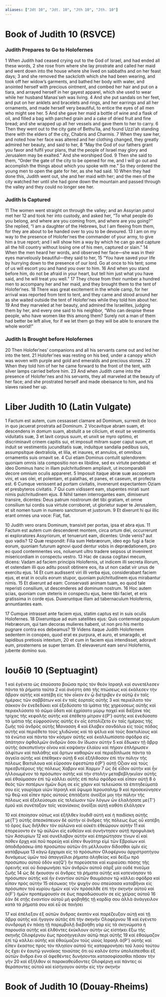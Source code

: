 ```yaml
---
aliases: ["Jdt 10", "Jdt. 10", "Jth 10", "Jth. 10"]
---
```



# Book of Judith 10 (RSVCE)

### Judith Prepares to Go to Holofernes
1 When Judith had ceased crying out to the God of Israel, and had ended all these words,
2 she rose from where she lay prostrate and called her maid and went down into the house where she lived on sabbaths and on her feast days;
3 and she removed the sackcloth which she had been wearing, and took off her widow’s garments, and bathed her body with water, and anointed herself with precious ointment, and combed her hair and put on a tiara, and arrayed herself in her gayest apparel, which she used to wear while her husband Manasʹseh was living.
4 And she put sandals on her feet, and put on her anklets and bracelets and rings, and her earrings and all her ornaments, and made herself very beautiful, to entice the eyes of all men who might see her.
5 And she gave her maid a bottle of wine and a flask of oil, and filled a bag with parched grain and a cake of dried fruit and fine bread; and she wrapped up all her vessels and gave them to her to carry.
6 Then they went out to the city gate of Bethuʹlia, and found Uzziʹah standing there with the elders of the city, Chabris and Charmis.
7 When they saw her, and noted how her face was altered and her clothing changed, they greatly admired her beauty, and said to her,
8 “May the God of our fathers grant you favor and fulfil your plans, that the people of Israel may glory and Jerusalem may be exalted.” And she worshiped God.
9 Then she said to them, “Order the gate of the city to be opened for me, and I will go out and accomplish the things about which you spoke with me.” So they ordered the young men to open the gate for her, as she had said.
10 When they had done this, Judith went out, she and her maid with her; and the men of the city watched her until she had gone down the mountain and passed through the valley and they could no longer see her.
### Judith Is Captured
11 The women went straight on through the valley; and an Assyrian patrol met her
12 and took her into custody, and asked her, “To what people do you belong, and where are you coming from, and where are you going?” She replied, “I am a daughter of the Hebrews, but I am fleeing from them, for they are about to be handed over to you to be devoured.
13 I am on my way to the presence of Holoferʹnes the commander of your army, to give him a true report; and I will show him a way by which he can go and capture all the hill country without losing one of his men, captured or slain.”
14 When the men heard her words, and observed her face—she was in their eyes marvelously beautiful—they said to her,
15 “You have saved your life by hurrying down to the presence of our lord. Go at once to his tent; some of us will escort you and hand you over to him.
16 And when you stand before him, do not be afraid in your heart, but tell him just what you have said, and he will treat you well.”
17 They chose from their number a hundred men to accompany her and her maid, and they brought them to the tent of Holoferʹnes.
18 There was great excitement in the whole camp, for her arrival was reported from tent to tent, and they came and stood around her as she waited outside the tent of Holoferʹnes while they told him about her.
19 And they marveled at her beauty, and admired the Israelites, judging them by her, and every one said to his neighbor, “Who can despise these people, who have women like this among them? Surely not a man of them had better be left alive, for if we let them go they will be able to ensnare the whole world!”
### Judith Is Brought before Holofernes
20 Then Holoferʹnes’ companions and all his servants came out and led her into the tent.
21 Holoferʹnes was resting on his bed, under a canopy which was woven with purple and gold and emeralds and precious stones.
22 When they told him of her he came forward to the front of the tent, with silver lamps carried before him.
23 And when Judith came into the presence of Holoferʹnes and his servants, they all marveled at the beauty of her face; and she prostrated herself and made obeisance to him, and his slaves raised her up.


# Liber Judith 10 (Latin Vulgate)

1 Factum est autem, cum cessasset clamare ad Dominum, surrexit de loco in quo jacuerat prostrata ad Dominum.
2 Vocavitque abram suam, et descendens in domum suam, abstulit a se cilicium, et exuit se vestimentis viduitatis suæ,
3 et lavit corpus suum, et unxit se myro optimo, et discriminavit crinem capitis sui, et imposuit mitram super caput suum, et induit se vestimentis jucunditatis suæ, induitque sandalia pedibus suis, assumpsitque dextraliola, et lilia, et inaures, et annulos, et omnibus ornamentis suis ornavit se.
4 Cui etiam Dominus contulit splendorem: quoniam omnis ista compositio non ex libidine, sed ex virtute pendebat: et ideo Dominus hanc in illam pulchritudinem ampliavit, ut incomparabili decore omnium oculis appareret.
5 Imposuit itaque abræ suæ ascoperam vini, et vas olei, et polentam, et palathas, et panes, et caseum, et profecta est.
6 Cumque venissent ad portam civitatis, invenerunt expectantem Oziam et presbyteros civitatis.
7 Qui cum vidissent eam, stupentes mirati sunt nimis pulchritudinem ejus.
8 Nihil tamen interrogantes eam, dimiserunt transire, dicentes: Deus patrum nostrorum det tibi gratiam, et omne consilium tui cordis sua virtute corroboret, ut glorietur super te Jerusalem, et sit nomen tuum in numero sanctorum et justorum.
9 Et dixerunt hi qui illic erant omnes una voce: Fiat, fiat.

10 Judith vero orans Dominum, transivit per portas, ipsa et abra ejus.
11 Factum est autem cum descenderet montem, circa ortum diei, occurrerunt ei exploratores Assyriorum, et tenuerunt eam, dicentes: Unde venis? aut quo vadis?
12 Quæ respondit: Filia sum Hebræorum, ideo ego fugi a facie eorum, quoniam futurum agnovi quod dentur vobis in deprædationem, pro eo quod contemnentes vos, noluerunt ultro tradere seipsos ut invenirent misericordiam in conspectu vestro.
13 Hac de causa cogitavi mecum, dicens: Vadam ad faciem principis Holofernis, ut indicem illi secreta illorum, et ostendam illi quo aditu possit obtinere eos, ita ut non cadat vir unus de exercitu ejus.
14 Et cum audissent viri illi verba ejus, considerabant faciem ejus, et erat in oculis eorum stupor, quoniam pulchritudinem ejus mirabantur nimis.
15 Et dixerunt ad eam: Conservasti animam tuam, eo quod tale reperisti consilium, ut descenderes ad dominum nostrum.
16 Hoc autem scias, quoniam cum steteris in conspectu ejus, bene tibi faciet, et eris gratissima in corde ejus. Duxeruntque illam ad tabernaculum Holofernis, annuntiantes eam.

17 Cumque intrasset ante faciem ejus, statim captus est in suis oculis Holofernes.
18 Dixeruntque ad eum satellites ejus: Quis contemnat populum Hebræorum, qui tam decoras mulieres habent, ut non pro his merito pugnare contra eos debeamus?
19 Videns itaque Judith Holofernem sedentem in conopeo, quod erat ex purpura, et auro, et smaragdo, et lapidibus pretiosis intextum,
20 et cum in faciem ejus intendisset, adoravit eum, prosternens se super terram. Et elevaverunt eam servi Holofernis, jubente domino suo.


# Ιουδίθ 10 (Septuagint)

1 καὶ ἐγένετο ὡς ἐπαύσατο βοῶσα πρὸς τὸν θεὸν Ισραηλ καὶ συνετέλεσεν πάντα τὰ ῥήματα ταῦτα
2 καὶ ἀνέστη ἀπὸ τῆς πτώσεως καὶ ἐκάλεσεν τὴν ἅβραν αὐτῆς καὶ κατέβη εἰς τὸν οἶκον ἐν ᾧ διέτριβεν ἐν αὐτῷ ἐν ταῖς ἡμέραις τῶν σαββάτων καὶ ἐν ταῖς ἑορταῖς αὐτῆς
3 καὶ περιείλατο τὸν σάκκον ὃν ἐνεδεδύκει καὶ ἐξεδύσατο τὰ ἱμάτια τῆς χηρεύσεως αὐτῆς καὶ περιεκλύσατο τὸ σῶμα ὕδατι καὶ ἐχρίσατο μύρῳ παχεῖ καὶ διέξανε τὰς τρίχας τῆς κεφαλῆς αὐτῆς καὶ ἐπέθετο μίτραν ἐ{P'} αὐτῆς καὶ ἐνεδύσατο τὰ ἱμάτια τῆς εὐφροσύνης αὐτῆς ἐν οἷς ἐστολίζετο ἐν ταῖς ἡμέραις τῆς ζωῆς τοῦ ἀνδρὸς αὐτῆς Μανασση
4 καὶ ἔλαβεν σανδάλια εἰς τοὺς πόδας αὐτῆς καὶ περιέθετο τοὺς χλιδῶνας καὶ τὰ ψέλια καὶ τοὺς δακτυλίους καὶ τὰ ἐνώτια καὶ πάντα τὸν κόσμον αὐτῆς καὶ ἐκαλλωπίσατο σφόδρα εἰς ἀπάτησιν ὀφθαλμῶν ἀνδρῶν ὅσοι ἂν ἴδωσιν αὐτήν
5 καὶ ἔδωκεν τῇ ἅβρᾳ αὐτῆς ἀσκοπυτίνην οἴνου καὶ καψάκην ἐλαίου καὶ πήραν ἐπλήρωσεν ἀλφίτων καὶ παλάθης καὶ ἄρτων καθαρῶν καὶ περιεδίπλωσε πάντα τὰ ἀγγεῖα αὐτῆς καὶ ἐπέθηκεν αὐτῇ
6 καὶ ἐξήλθοσαν ἐπὶ τὴν πύλην τῆς πόλεως Βαιτυλουα καὶ εὕροσαν ἐφεστῶτα ἐ{P'} αὐτῇ Οζιαν καὶ τοὺς πρεσβυτέρους τῆς πόλεως Χαβριν καὶ Χαρμιν
7 ὡς δὲ εἶδον αὐτὴν καὶ ἦν ἠλλοιωμένον τὸ πρόσωπον αὐτῆς καὶ τὴν στολὴν μεταβεβληκυῖαν αὐτῆς καὶ ἐθαύμασαν ἐπὶ τῷ κάλλει αὐτῆς ἐπὶ πολὺ σφόδρα καὶ εἶπαν αὐτῇ
8 ὁ θεὸς τῶν πατέρων ἡμῶν δῴη σε εἰς χάριν καὶ τελειώσαι τὰ ἐπιτηδεύματά σου εἰς γαυρίαμα υἱῶν Ισραηλ καὶ ὕψωμα Ιερουσαλημ
9 καὶ προσεκύνησεν τῷ θεῷ καὶ εἶπεν πρὸς αὐτούς ἐπιτάξατε ἀνοῖξαί μοι τὴν πύλην τῆς πόλεως καὶ ἐξελεύσομαι εἰς τελείωσιν τῶν λόγων ὧν ἐλαλήσατε με{T'} ἐμοῦ καὶ συνέταξαν τοῖς νεανίσκοις ἀνοῖξαι αὐτῇ καθότι ἐλάλησεν

10 καὶ ἐποίησαν οὕτως καὶ ἐξῆλθεν Ιουδιθ αὐτὴ καὶ ἡ παιδίσκη αὐτῆς με{T'} αὐτῆς ἀπεσκόπευον δὲ αὐτὴν οἱ ἄνδρες τῆς πόλεως ἕως οὗ κατέβη τὸ ὄρος ἕως διῆλθεν τὸν αὐλῶνα καὶ οὐκέτι ἐθεώρουν αὐτήν
11 καὶ ἐπορεύοντο ἐν τῷ αὐλῶνι εἰς εὐθεῖαν καὶ συνήντησεν αὐτῇ προφυλακὴ τῶν Ἀσσυρίων
12 καὶ συνέλαβον αὐτὴν καὶ ἐπηρώτησαν τίνων εἶ καὶ πόθεν ἔρχῃ καὶ ποῦ πορεύῃ καὶ εἶπεν θυγάτηρ εἰμὶ τῶν Εβραίων καὶ ἀποδιδράσκω ἀπὸ προσώπου αὐτῶν ὅτι μέλλουσιν δίδοσθαι ὑμῖν εἰς κατάβρωμα
13 κἀγὼ ἔρχομαι εἰς τὸ πρόσωπον Ολοφέρνου ἀρχιστρατήγου δυνάμεως ὑμῶν τοῦ ἀπαγγεῖλαι ῥήματα ἀληθείας καὶ δείξω πρὸ προσώπου αὐτοῦ ὁδὸν κα{Q'} ἣν πορεύσεται καὶ κυριεύσει πάσης τῆς ὀρεινῆς καὶ οὐ διαφωνήσει τῶν ἀνδρῶν αὐτοῦ σὰρξ μία οὐδὲ πνεῦμα ζωῆς
14 ὡς δὲ ἤκουσαν οἱ ἄνδρες τὰ ῥήματα αὐτῆς καὶ κατενόησαν τὸ πρόσωπον αὐτῆς καὶ ἦν ἐναντίον αὐτῶν θαυμάσιον τῷ κάλλει σφόδρα καὶ εἶπαν πρὸς αὐτήν
15 σέσωκας τὴν ψυχήν σου σπεύσασα καταβῆναι εἰς πρόσωπον τοῦ κυρίου ἡμῶν καὶ νῦν πρόσελθε ἐπὶ τὴν σκηνὴν αὐτοῦ καὶ ἀ{F'} ἡμῶν προπέμψουσίν σε ἕως παραδώσουσίν σε εἰς χεῖρας αὐτοῦ
16 ἐὰν δὲ στῇς ἐναντίον αὐτοῦ μὴ φοβηθῇς τῇ καρδίᾳ σου ἀλλὰ ἀνάγγειλον κατὰ τὰ ῥήματά σου καὶ εὖ σε ποιήσει

17 καὶ ἐπέλεξαν ἐξ αὐτῶν ἄνδρας ἑκατὸν καὶ παρέζευξαν αὐτῇ καὶ τῇ ἅβρᾳ αὐτῆς καὶ ἤγαγον αὐτὰς ἐπὶ τὴν σκηνὴν Ολοφέρνου
18 καὶ ἐγένετο συνδρομὴ ἐν πάσῃ τῇ παρεμβολῇ διεβοήθη γὰρ εἰς τὰ σκηνώματα ἡ παρουσία αὐτῆς καὶ ἐλθόντες ἐκύκλουν αὐτήν ὡς εἱστήκει ἔξω τῆς σκηνῆς Ολοφέρνου ἕως προσήγγειλαν αὐτῷ περὶ αὐτῆς
19 καὶ ἐθαύμαζον ἐπὶ τῷ κάλλει αὐτῆς καὶ ἐθαύμαζον τοὺς υἱοὺς Ισραηλ ἀ{P'} αὐτῆς καὶ εἶπεν ἕκαστος πρὸς τὸν πλησίον αὐτοῦ τίς καταφρονήσει τοῦ λαοῦ τούτου ὃς ἔχει ἐν ἑαυτῷ γυναῖκας τοιαύτας ὅτι οὐ καλόν ἐστιν ὑπολείπεσθαι ἐξ αὐτῶν ἄνδρα ἕνα οἳ ἀφεθέντες δυνήσονται κατασοφίσασθαι πᾶσαν τὴν γῆν
20 καὶ ἐξῆλθον οἱ παρακαθεύδοντες Ολοφέρνῃ καὶ πάντες οἱ θεράποντες αὐτοῦ καὶ εἰσήγαγον αὐτὴν εἰς τὴν σκηνήν


# Book of Judith 10 (Douay-Rheims)

